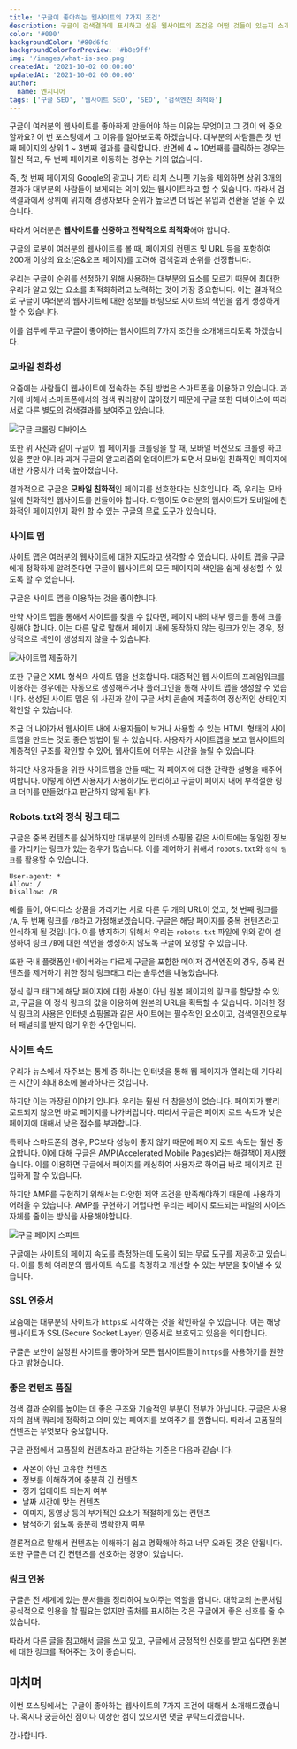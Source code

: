 ```yaml
---
title: '구글이 좋아하는 웹사이트의 7가지 조건'
description: 구글이 검색결과에 표시하고 싶은 웹사이트의 조건은 어떤 것들이 있는지 소개해보도록 하겠습니다.
color: '#000'
backgroundColor: '#80d6fc'
backgroundColorForPreview: '#b8e9ff'
img: '/images/what-is-seo.png'
createdAt: '2021-10-02 00:00:00'
updatedAt: '2021-10-02 00:00:00'
author:
  name: 엔지니어
tags: ['구글 SEO', '웹사이트 SEO', 'SEO', '검색엔진 최적화']
---
```


구글이 여러분의 웹사이트를 좋아하게 만들어야 하는 이유는 무엇이고 그 것이 왜 중요할까요? 이 번 포스팅에서 그 이유를 알아보도록 하겠습니다. 대부분의 사람들은 첫 번째 페이지의 상위 1 ~ 3번째 결과를 클릭합니다. 반면에 4 ~ 10번째를 클릭하는 경우는 훨씬 적고, 두 번째 페이지로 이동하는 경우는 거의 없습니다.

<!--more-->

즉, 첫 번째 페이지의 Google의 광고나 기타 리치 스니펫 기능을 제외하면 상위 3개의 결과가 대부분의 사람들이 보게되는 의미 있는 웹사이트라고 할 수 있습니다. 따라서 검색결과에서 상위에 위치해 경쟁자보다 순위가 높으면 더 많은 유입과 전환을 얻을 수 있습니다.

따라서 여러분은 **웹사이트를 신중하고 전략적으로 최적화**해야 합니다.

구글의 로봇이 여러분의 웹사이트를 볼 때, 페이지의 컨텐츠 및 URL 등을 포함하여 200개 이상의 요소(온&오프 페이지)를 고려해 검색결과 순위를 선정합니다.

우리는 구글이 순위를 선정하기 위해 사용하는 대부분의 요소를 모르기 때문에 최대한 우리가 알고 있는 요소를 최적화하려고 노력하는 것이 가장 중요합니다. 이는 결과적으로 구글이 여러분의 웹사이트에 대한 정보를 바탕으로 사이트의 색인을 쉽게 생성하게 할 수 있습니다.

이를 염두에 두고 구글이 좋아하는 웹사이트의 7가지 조건을 소개해드리도록 하겠습니다.

### 모바일 친화성

요즘에는 사람들이 웹사이트에 접속하는 주된 방법은 스마트폰을 이용하고 있습니다. 과거에 비해서 스마트폰에서의 검색 쿼리량이 많아졌기 때문에 구글 또한 디바이스에 따라 서로 다른 별도의 검색결과를 보여주고 있습니다.

![구글 크롤링 디바이스](/images/google-crawler-device.jpg)

또한 위 사진과 같이 구글이 웹 페이지를 <nuxt-link to="/wiki/search-engine-crawlers">크롤링</nuxt-link>을 할 때, 모바일 버전으로 크롤링 하고 있을 뿐만 아니라 과거 구글의 알고리즘의 업데이트가 되면서 모바일 친화적인 페이지에 대한 가중치가 더욱 높아졌습니다.

결과적으로 구글은 **모바일 친화적**인 페이지를 선호한다는 신호입니다. 즉, 우리는 모바일에 친화적인 웹사이트를 만들어야 합니다. 다행이도 여러분의 웹사이트가 모바일에 친화적인 페이지인지 확인 할 수 있는 구글의 [무료 도구](https://search.google.com/test/mobile-friendly)가 있습니다.

### 사이트 맵

사이트 맵은 여러분의 웹사이트에 대한 지도라고 생각할 수 있습니다. 사이트 맵을 구글에게 정확하게 알려준다면 구글이 웹사이트의 모든 페이지의 색인을 쉽게 생성할 수 있도록 할 수 있습니다.

구글은 사이트 맵을 이용하는 것을 좋아합니다.

만약 사이트 맵을 통해서 사이트를 찾을 수 없다면, 페이지 내의 <nuxt-link to="/wiki/internal-link">내부 링크</nuxt-link>를 통해 크롤링해야 합니다. 이는 다른 말로 말해서 페이지 내에 동작하지 않는 링크가 있는 경우, 정상적으로 색인이 생성되지 않을 수 있습니다.

![사이트맵 제출하기](/images/submit-sitemap.jpg)

또한 구글은 XML 형식의 사이트 맵을 선호합니다. 대중적인 웹 사이트의 프레임워크를 이용하는 경우에는 자동으로 생성해주거나 플러그인을 통해 사이트 맵을 생성할 수 있습니다. 생성된 사이트 맵은 위 사진과 같이 구글 서치 콘솔에 제출하여 정상적인 상태인지 확인할 수 있습니다.

조금 더 나아가서 웹사이트 내에 사용자들이 보거나 사용할 수 있는 HTML 형태의 사이트맵을 만드는 것도 좋은 방법이 될 수 있습니다. 사용자가 사이트맵을 보고 웹사이트의 계층적인 구조를 확인할 수 있어, 웹사이트에 머무는 시간을 늘릴 수 있습니다.

하지만 사용자들을 위한 사이트맵을 만들 때는 각 페이지에 대한 간략한 설명을 해주어여합니다. 이렇게 하면 사용자가 사용하기도 편리하고 구글이 페이지 내에 부적절한 링크 더미를 만들었다고 판단하지 않게 됩니다.

### Robots.txt와 정식 링크 태그

구글은 중복 컨텐츠를 싫어하지만 대부분의 인터넷 쇼핑몰 같은 사이트에는 동일한 정보를 가리키는 링크가 있는 경우가 많습니다. 이를 제어하기 위해서 `robots.txt`와 `정식 링크`를 활용할 수 있습니다.

```
User-agent: *
Allow: /
Disallow: /B
```

예를 들어, 아디다스 상품을 가리키는 서로 다른 두 개의 URL이 있고, 첫 번째 링크를 `/A`, 두 번째 링크를 `/B`라고 가정해보겠습니다. 구글은 해당 페이지를 중복 컨텐츠라고 인식하게 될 것입니다. 이를 방지하기 위해서 우리는 `robots.txt` 파일에 위와 같이 설정하여 링크 `/B`에 대한 색인을 생성하지 않도록 구글에 요청할 수 있습니다.

또한 국내 플랫폼인 네이버와는 다르게 구글을 포함한 메이저 검색엔진의 경우, 중복 컨텐츠를 제거하기 위한 <nuxt-link to="/wiki/canonical-url-tag">정식 링크</nuxt-link>태그 라는 솔루션을 내놓았습니다.

정식 링크 태그에 해당 페이지에 대한 사본이 아닌 원본 페이지의 링크를 할당할 수 있고, 구글을 이 정식 링크의 값을 이용하여 원본의 URL을 획득할 수 있습니다. 이러한 정식 링크의 사용은 인터넷 쇼핑몰과 같은 사이트에는 필수적인 요소이고, 검색엔진으로부터 패널티를 받지 않기 위한 수단입니다.

### 사이트 속도

우리가 뉴스에서 자주보는 통계 중 하나는 인터넷을 통해 웹 페이지가 열리는데 기다리는 시간이 최대 8초에 불과하다는 것입니다.

하지만 이는 과장된 이야기 입니다. 우리는 훨씬 더 참을성이 없습니다. 페이지가 빨리 로드되지 않으면 바로 페이지를 나가버립니다. 따라서 구글은 페이지 로드 속도가 낮은 페이지에 대해서 낮은 점수를 부과합니다.

특히나 스마트폰의 경우, PC보다 성능이 좋지 않기 때문에 페이지 로드 속도는 훨씬 중요합니다. 이에 대해 구글은 AMP(Accelerated Mobile Pages)라는 해결책이 제시했습니다. 이를 이용하면 구글에서 페이지를 캐싱하여 사용자로 하여금 바로 페이지로 진입하게 할 수 있습니다.

하지만 AMP를 구현하기 위해서는 다양한 제약 조건을 만족해야하기 때문에 사용하기 어려울 수 있습니다. AMP를 구현하기 어렵다면 우리는 페이지 로드되는 파일의 사이즈 자체를 줄이는 방식을 사용해야합니다.

![구글 페이지 스피드](/images/google-page-speed.jpg)

구글에는 사이트의 페이지 속도를 측정하는데 도움이 되는 무료 도구를 제공하고 있습니다. 이를 통해 여러분의 웹사이트 속도를 측정하고 개선할 수 있는 부분을 찾아낼 수 있습니다.

### SSL 인증서

요즘에는 대부분의 사이트가 `https`로 시작하는 것을 확인하실 수 있습니다. 이는 해당 웹사이트가 SSL(Secure Socket Layer) 인증서로 보호되고 있음을 의미합니다.

구글은 보안이 설정된 사이트를 좋아하며 모든 웹사이트들이 `https`를 사용하기를 원한다고 밝혔습니다.

### 좋은 컨텐츠 품질

검색 결과 순위를 높이는 데 좋은 구조와 기술적인 부분이 전부가 아닙니다. 구글은 사용자의 검색 쿼리에 정확하고 의미 있는 페이지를 보여주기를 원합니다. 따라서 고품질의 컨텐츠는 무엇보다 중요합니다.

구글 관점에서 고품질의 컨텐츠라고 판단하는 기준은 다음과 같습니다.

- 사본이 아닌 고유한 컨텐츠
- 정보를 이해하기에 충분히 긴 컨텐츠
- 정기 업데이트 되는지 여부
- 날짜 시간에 맞는 컨텐츠
- 이미지, 동영상 등의 부가적인 요소가 적절하게 있는 컨텐츠
- 탐색하기 쉽도록 충분히 명확한지 여부

결론적으로 말해서 컨텐츠는 이해하기 쉽고 명확해야 하고 너무 오래된 것은 안됩니다. 또한 구글은 더 긴 컨텐츠를 선호하는 경향이 있습니다.

### 링크 인용

구글은 전 세계에 있는 문서들을 정리하여 보여주는 역할을 합니다. 대학교의 논문처럼 공식적으로 인용을 할 필요는 없지만 출처를 표시하는 것은 구글에게 좋은 신호를 줄 수 있습니다.

따라서 다른 글을 참고해서 글을 쓰고 있고, 구글에서 긍정적인 신호를 받고 싶다면 원본에 대한 링크를 적어주는 것이 좋습니다.

## 마치며

이번 포스팅에서는 구글이 좋아하는 웹사이트의 7가지 조건에 대해서 소개해드렸습니다. 혹시나 궁금하신 점이나 이상한 점이 있으시면 댓글 부탁드리겠습니다.

감사합니다.
